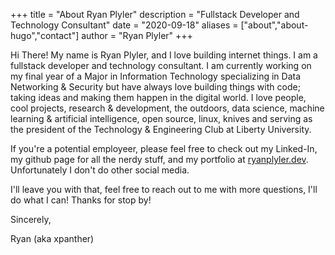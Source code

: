 +++
title = "About Ryan Plyler"
description = "Fullstack Developer and Technology Consultant"
date = "2020-09-18"
aliases = ["about","about-hugo","contact"]
author = "Ryan Plyler"
+++

Hi There! My name is Ryan Plyler, and I love building internet things. I am a fullstack developer and technology consultant. I am currently working on my final year of a Major in Information Technology specializing in Data Networking & Security but have always love building things with code; taking ideas and making them happen in the digital world. I love people, cool projects, research & development, the outdoors, data science, machine learning & artificial intelligence, open source, linux, knives and serving as the president of the Technology & Engineering Club at Liberty University.

If you're a potential employeer, please feel free to check out my Linked-In, my github page for all the nerdy stuff, and my portfolio at [ryanplyler.dev](https://ryanplyler.dev). Unfortunately I don't do other social media.

I'll leave you with that, feel free to reach out to me with more questions, I'll do what I can! Thanks for stop by!

Sincerely,

Ryan (aka xpanther)
